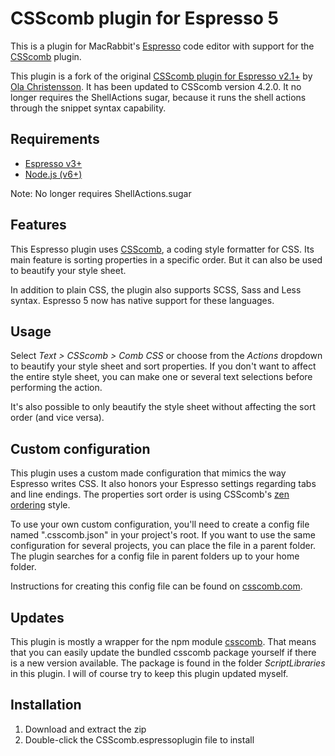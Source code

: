 # CSScomb plugin for Espresso 5
This is a plugin for MacRabbit's [Espresso](http://macrabbit.com/espresso/) code editor with support for the [CSScomb](https://github.com/csscomb/csscomb.js) plugin.

This plugin is a fork of the original [CSScomb plugin for Espresso v2.1+](https://github.com/olach/espresso-csscomb) by [Ola Christensson](https://github.com/olach). It has been updated to CSScomb version 4.2.0. It no longer requires the ShellActions sugar, because it runs the shell actions through the snippet syntax capability.

## Requirements
- [Espresso v3+](http://macrabbit.com/espresso/)
- [Node.js (v6+)](http://nodejs.org/)

Note: No longer requires ShellActions.sugar

## Features
This Espresso plugin uses [CSScomb](https://github.com/csscomb/csscomb.js), a coding style formatter for CSS. Its main feature is sorting properties in a specific order. But it can also be used to beautify your style sheet.

In addition to plain CSS, the plugin also supports SCSS, Sass and Less syntax. Espresso 5 now has native support for these languages.

## Usage
Select *Text > CSScomb > Comb CSS* or choose from the *Actions* dropdown to beautify your style sheet and sort properties. If you don't want to affect the entire style sheet, you can make one or several text selections before performing the action.

It's also possible to only beautify the style sheet without affecting the sort order (and vice versa).

## Custom configuration
This plugin uses a custom made configuration that mimics the way Espresso writes CSS. It also honors your Espresso settings regarding tabs and line endings. The properties sort order is using CSScomb's [zen ordering](https://github.com/csscomb/csscomb.js/blob/master/config/zen.json) style.

To use your own custom configuration, you'll need to create a config file named ".csscomb.json" in your project's root. If you want to use the same configuration for several projects, you can place the file in a parent folder. The plugin searches for a config file in parent folders up to your home folder.

Instructions for creating this config file can be found on [csscomb.com](http://csscomb.com).

## Updates
This plugin is mostly a wrapper for the npm module [csscomb](https://www.npmjs.org/package/csscomb). That means that you can easily update the bundled csscomb package yourself if there is a new version available. The package is found in the folder *ScriptLibraries* in this plugin. I will of course try to keep this plugin updated myself.

## Installation

1. Download and extract the zip
2. Double-click the CSScomb.espressoplugin file to install
